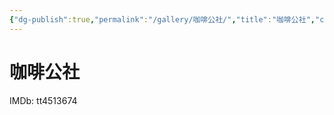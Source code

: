 ```yaml
---
{"dg-publish":true,"permalink":"/gallery/咖啡公社/","title":"咖啡公社","created":"2025-05-31T16:10:03.556+08:00"}
---
```



# 咖啡公社

IMDb: tt4513674
